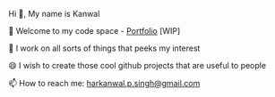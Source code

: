 Hi 👋,
My name is Kanwal

🌱 Welcome to my code space - [Portfolio](https://harkanwalpsingh.github.io/portfolio-website/) [WIP]

🤔 I work on all sorts of things that peeks my interest

😄 I wish to create those cool github projects that are useful to people

📫 How to reach me: harkanwal.p.singh@gmail.com
<!--
**Kanwal19/Kanwal19** is a ✨ _special_ ✨ repository because its `README.md` (this file) appears on your GitHub profile.

Here are some ideas to get you started:

- 🔭 I’m currently working on ...
- 🌱 I’m currently learning ...
- 👯 I’m looking to collaborate on ...
- 🤔 I’m looking for help with ...
- 💬 Ask me about ...
- 📫 How to reach me: ...
- 😄 Pronouns: ...
- ⚡ Fun fact: ...
-->
